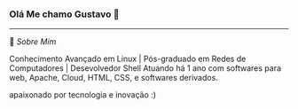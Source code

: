 ### Olá Me chamo Gustavo 👋
<hr>

💬 _Sobre Mim_

Conhecimento Avançado em Linux | Pós-graduado em Redes de Computadores | Desevolvedor Shell
Atuando há 1 ano com softwares para web, Apache, Cloud, HTML, CSS, e softwares derivados.

apaixonado por tecnologia e inovação :)

